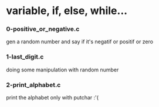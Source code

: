 # variable, if, else, while...

### 0-positive_or_negative.c
gen a random number and say if it's negatif or positif or zero

### 1-last_digit.c
doing some manipulation with random number

### 2-print_alphabet.c
print the alphabet only with putchar :'(
